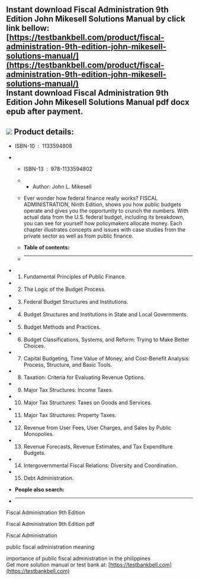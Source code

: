 Instant download **Fiscal Administration 9th Edition John Mikesell Solutions Manual** by click link bellow:  
[https://testbankbell.com/product/fiscal-administration-9th-edition-john-mikesell-solutions-manual/](https://testbankbell.com/product/fiscal-administration-9th-edition-john-mikesell-solutions-manual/)  
**Instant download Fiscal Administration 9th Edition John Mikesell Solutions Manual pdf docx epub after payment.**
------------------------------------------------------------------------------------------------------------------


![](https://testbankbell.com/wp-content/uploads/2023/05/fiscal-administration-9th-edition-john-mikesell-solutions-manual.jpg)
**Product details:**
--------------------


* ISBN-10 ‏ : ‎ 1133594808
* * ISBN-13 ‏ : ‎ 978-1133594802
  * * Author: John L. Mikesell
   
  * Ever wonder how federal finance really works? FISCAL ADMINISTRATION, Ninth Edition, shows you how public budgets operate and gives you the opportunity to crunch the numbers. With actual data from the U.S. federal budget, including its breakdown, you can see for yourself how policymakers allocate money. Each chapter illustrates concepts and issues with case studies from the private sector as well as from public finance.
  * **Table of contents:**
  * ----------------------
 
* 1. Fundamental Principles of Public Finance.
 
* 2. The Logic of the Budget Process.
 
* 3. Federal Budget Structures and Institutions.
 
* 4. Budget Structures and Institutions in State and Local Governments.
 
* 5. Budget Methods and Practices.
 
* 6. Budget Classifications, Systems, and Reform: Trying to Make Better Choices.
 
* 7. Capital Budgeting, Time Value of Money, and Cost-Benefit Analysis: Process, Structure, and Basic Tools.
 
* 8. Taxation: Criteria for Evaluating Revenue Options.
 
* 9. Major Tax Structures: Income Taxes.
 
* 10. Major Tax Structures: Taxes on Goods and Services.
 
* 11. Major Tax Structures: Property Taxes.
 
* 12. Revenue from User Fees, User Charges, and Sales by Public Monopolies.
 
* 13. Revenue Forecasts, Revenue Estimates, and Tax Expenditure Budgets.
 
* 14. Intergovernmental Fiscal Relations: Diversity and Coordination.
 
* 15. Debt Administration.
 
* **People also search:**
* -----------------------

Fiscal Administration 9th Edition

Fiscal Administration 9th Edition pdf

Fiscal Administration

public fiscal administration meaning

importance of public fiscal administration in the philippines  
 Get more solution manual or test bank at: [https://testbankbell.com](https://testbankbell.com)
